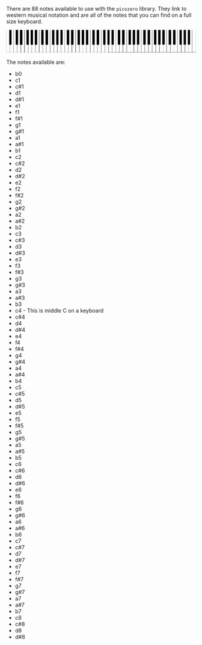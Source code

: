 There are 88 notes available to use with the `picozero` library. They link to western musical notation and are all of the notes that you can find on a full size keyboard.

![All of the notes on a keyboard.](images/keyboard.png)

The notes available are:

+ b0
+ c1
+ c#1
+ d1
+ d#1
+ e1
+ f1
+ f#1
+ g1
+ g#1
+ a1
+ a#1
+ b1
+ c2
+ c#2
+ d2
+ d#2
+ e2
+ f2
+ f#2
+ g2
+ g#2
+ a2
+ a#2
+ b2
+ c3
+ c#3
+ d3
+ d#3
+ e3
+ f3
+ f#3
+ g3
+ g#3
+ a3
+ a#3
+ b3
+ c4 - This is middle C on a keyboard
+ c#4
+ d4
+ d#4
+ e4
+ f4
+ f#4
+ g4
+ g#4
+ a4
+ a#4
+ b4
+ c5
+ c#5
+ d5
+ d#5
+ e5
+ f5
+ f#5
+ g5
+ g#5
+ a5
+ a#5
+ b5
+ c6
+ c#6
+ d6
+ d#6
+ e6
+ f6
+ f#6
+ g6
+ g#6
+ a6
+ a#6
+ b6
+ c7
+ c#7
+ d7
+ d#7
+ e7
+ f7
+ f#7
+ g7
+ g#7
+ a7
+ a#7
+ b7
+ c8
+ c#8
+ d8
+ d#8 